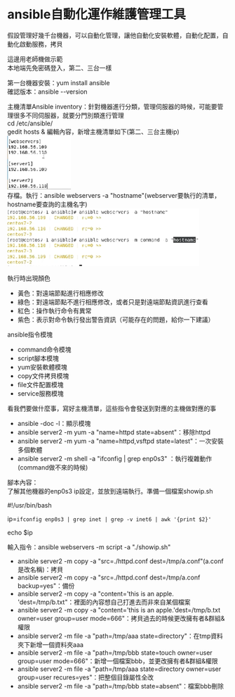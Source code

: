 # ansible自動化運作維護管理工具
假設管理好幾千台機器，可以自動化管理，讓他自動化安裝軟體，自動化配置，自動化啟動服務，拷貝
  
這邊用老師機做示範  
本地端先免密碼登入，第二、三台一樣  
  
第一台機器安裝：yum install ansible  
確認版本：ansible --version  

主機清單Ansible inventory：針對機器進行分類，管理伺服器的時候，可能要管理很多不同伺服器，就要分門別類進行管理  
cd /etc/ansible/  
gedit hosts & 編輯內容，新增主機清單如下(第二、三台主機ip)  
![image](https://github.com/fairy042026/109-linux-/blob/main/0428%E4%B8%8A%E8%AA%B2%E5%85%A7%E5%AE%B9/0428-1.PNG)  
存檔。執行：ansible webservers -a "hostname"(webserver要執行的清單，hostname要查詢的主機名字)  
![image](https://github.com/fairy042026/109-linux-/blob/main/0428%E4%B8%8A%E8%AA%B2%E5%85%A7%E5%AE%B9/0428-2.PNG)

執行時出現顏色
* 黃色：對遠端節點進行相應修改
* 綠色：對遠端節點不進行相應修改，或者只是對遠端節點資訊進行查看
* 紅色：操作執行命令有異常
* 紫色：表示對命令執行發出警告資訊（可能存在的問題，給你一下建議）

ansible指令模塊
* command命令模塊
* script腳本模塊
* yum安裝軟體模塊
* copy文件拷貝模塊
* file文件配置模塊
* service服務模塊

看我們要做什麼事，寫好主機清單，這些指令會發送到對應的主機做對應的事

* ansible -doc -l：顯示模塊
* ansible server2 -m yum -a "name=httpd state=absent"：移除httpd  
* ansible server2 -m yum -a "name=httpd,vsftpd state=latest"：一次安裝多個軟體 
* ansible server2 -m shell -a "ifconfig | grep enp0s3" ：執行複雜動作(command做不來的時候)

腳本內容：      
了解其他機器的enp0s3 ip設定，並放到遠端執行。準備一個檔案showip.sh  
  
#!/usr/bin/bash  
  
ip=`ifconfig enp0s3 | grep inet | grep -v inet6 | awk '{print $2}'`  
  
echo $ip  
  
輸入指令：ansible webservers -m script -a "./showip.sh"  
  
* ansible server2 -m copy -a "src=./httpd.conf dest=/tmp/a.conf"(a.conf是改名稱)：拷貝  
* ansible server2 -m copy -a "src=./httpd.conf dest=/tmp/a.conf backup=yes"：備份  
* ansible server2 -m copy -a "content='this is an apple. 'dest=/tmp/b.txt"：裡面的內容想自己打進去而非來自某個檔案  
* ansible server2 -m copy -a "content='this is an apple.'dest=/tmp/b.txt owner=user group=user mode=666"：拷貝過去的時候更改擁有者&群組&權限  
* ansible server2 -m file -a "path=/tmp/aaa state=directory"：在tmp資料夾下新增一個資料夾aaa
* ansible server2 -m file -a "path=/tmp/bbb state=touch owner=user group=user mode=666"：新增一個檔案bbb，並更改擁有者&群組&權限
* ansible server2 -m file -a "path=/tmp/aaa state=directory owner=user group=user recures=yes"：把整個目錄屬性全改
* ansible server2 -m file -a "path=/tmp/bbb state=absent"：檔案bbb刪除
